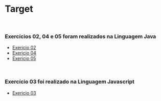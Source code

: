 # Target 
<br>

### Exercícios 02, 04 e 05 foram realizados na Linguagem Java
- <a href="./src/exercicio02">Exericio 02</a>
- <a href="./src/exercicio04">Exericio 04</a>
- <a href="./src/exercicio05">Exericio 05</a>
<br>

### Exercício 03 foi realizado na Linguagem Javascript
- <a href="./src/exercicio03">Exericio 03</a>
